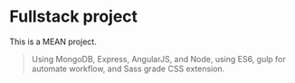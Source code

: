 # Fullstack project
This is a MEAN project.
>Using MongoDB, Express, AngularJS, and Node, using ES6, gulp for automate workflow, and Sass grade CSS extension.
